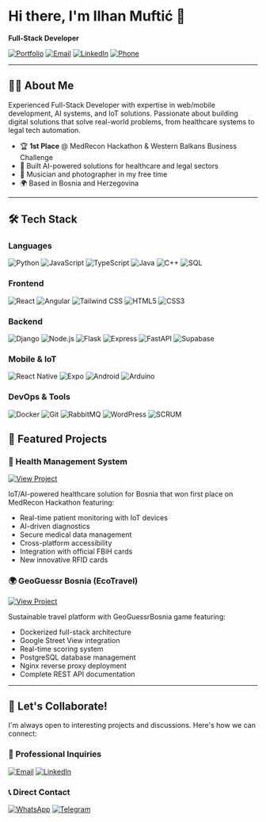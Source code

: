 # Hi there, I'm Ilhan Muftić 👋

**Full-Stack Developer**

[![Portfolio](https://img.shields.io/badge/-Portfolio-8A2BE2?style=for-the-badge&logo=Google-Chrome&logoColor=white)](https://ilhan-dev.netlify.app/)
[![Email](https://img.shields.io/badge/-Email-EA4335?style=for-the-badge&logo=Gmail&logoColor=white)](mailto:ilhanmuftic@gmail.com)
[![LinkedIn](https://img.shields.io/badge/-LinkedIn-0A66C2?style=for-the-badge&logo=LinkedIn&logoColor=white)](https://www.linkedin.com/in/ilhan-mufti%C4%87-b7070426a/)
[![Phone](https://img.shields.io/badge/-Phone-25D366?style=for-the-badge&logo=WhatsApp&logoColor=white)](tel:+38761700933)

---

## 👨‍💻 About Me

Experienced Full-Stack Developer with expertise in web/mobile development, AI systems, and IoT solutions. Passionate about building digital solutions that solve real-world problems, from healthcare systems to legal tech automation.

- 🏆 **1st Place** @ MedRecon Hackathon & Western Balkans Business Challenge
- 🚀 Built AI-powered solutions for healthcare and legal sectors
- 🎸 Musician and photographer in my free time
- 🌍 Based in Bosnia and Herzegovina

---
## 🛠 Tech Stack

### **Languages**
![Python](https://img.shields.io/badge/-Python-3776AB?style=for-the-badge&logo=python&logoColor=white)
![JavaScript](https://img.shields.io/badge/-JavaScript-F7DF1E?style=for-the-badge&logo=javascript&logoColor=black)
![TypeScript](https://img.shields.io/badge/-TypeScript-3178C6?style=for-the-badge&logo=typescript&logoColor=white)
![Java](https://img.shields.io/badge/-Java-007396?style=for-the-badge&logo=java&logoColor=white)
![C++](https://img.shields.io/badge/-C++-00599C?style=for-the-badge&logo=c%2B%2B&logoColor=white)
![SQL](https://img.shields.io/badge/-SQL-4479A1?style=for-the-badge&logo=postgresql&logoColor=white)

### **Frontend**
![React](https://img.shields.io/badge/-React-61DAFB?style=for-the-badge&logo=react&logoColor=black)
![Angular](https://img.shields.io/badge/-Angular-DD0031?style=for-the-badge&logo=angular&logoColor=white)
![Tailwind CSS](https://img.shields.io/badge/-Tailwind-06B6D4?style=for-the-badge&logo=tailwind-css&logoColor=white)
![HTML5](https://img.shields.io/badge/-HTML5-E34F26?style=for-the-badge&logo=html5&logoColor=white)
![CSS3](https://img.shields.io/badge/-CSS3-1572B6?style=for-the-badge&logo=css3&logoColor=white)

### **Backend**
![Django](https://img.shields.io/badge/-Django-092E20?style=for-the-badge&logo=django&logoColor=white)
![Node.js](https://img.shields.io/badge/-Node.js-339933?style=for-the-badge&logo=node.js&logoColor=white)
![Flask](https://img.shields.io/badge/-Flask-000000?style=for-the-badge&logo=flask&logoColor=white)
![Express](https://img.shields.io/badge/-Express-000000?style=for-the-badge&logo=express&logoColor=white)
![FastAPI](https://img.shields.io/badge/-FastAPI-009688?style=for-the-badge&logo=fastapi&logoColor=white)
![Supabase](https://img.shields.io/badge/-Supabase-3ECF8E?style=for-the-badge&logo=supabase&logoColor=white)

### **Mobile & IoT**
![React Native](https://img.shields.io/badge/-React_Native-61DAFB?style=for-the-badge&logo=react&logoColor=black)
![Expo](https://img.shields.io/badge/-Expo-000020?style=for-the-badge&logo=expo&logoColor=white)
![Android](https://img.shields.io/badge/-Android-3DDC84?style=for-the-badge&logo=android&logoColor=white)
![Arduino](https://img.shields.io/badge/-Arduino-00979D?style=for-the-badge&logo=arduino&logoColor=white)

### **DevOps & Tools**
![Docker](https://img.shields.io/badge/-Docker-2496ED?style=for-the-badge&logo=docker&logoColor=white)
![Git](https://img.shields.io/badge/-Git-F05032?style=for-the-badge&logo=git&logoColor=white)
![RabbitMQ](https://img.shields.io/badge/-RabbitMQ-FF6600?style=for-the-badge&logo=rabbitmq&logoColor=white)
![WordPress](https://img.shields.io/badge/-WordPress-21759B?style=for-the-badge&logo=wordpress&logoColor=white)
![SCRUM](https://img.shields.io/badge/-SCRUM-6DB33F?style=for-the-badge&logo=scrumalliance&logoColor=white)

## 🚀 Featured Projects

<div>

### **🏥 Health Management System**
[![View Project](https://img.shields.io/badge/-View_Project-8A2BE2?style=for-the-badge&logo=github&logoColor=white)](https://github.com/DanisJa/HealthAccessAI)

IoT/AI-powered healthcare solution for Bosnia that won first place on MedRecon Hackathon featuring:
- Real-time patient monitoring with IoT devices
- AI-driven diagnostics
- Secure medical data management
- Cross-platform accessibility
- Integration with official FBiH cards
- New innovative RFID cards

### **🌍 GeoGuessr Bosnia (EcoTravel)**
[![View Project](https://img.shields.io/badge/-View_Project-8A2BE2?style=for-the-badge&logo=github&logoColor=white)](https://github.com/ilhanmuftic/EcoTravel)

Sustainable travel platform with GeoGuessrBosnia game featuring:
- Dockerized full-stack architecture
- Google Street View integration
- Real-time scoring system
- PostgreSQL database management
- Nginx reverse proxy deployment
- Complete REST API documentation
  
---

</div>

## 🤝 Let's Collaborate!

I'm always open to interesting projects and discussions. Here's how we can connect:

### **💼 Professional Inquiries**
[![Email](https://img.shields.io/badge/-Email_Me-EA4335?style=for-the-badge&logo=gmail&logoColor=white)](mailto:ilhanmuftic@gmail.com)
[![LinkedIn](https://img.shields.io/badge/-Connect-0A66C2?style=for-the-badge&logo=linkedin&logoColor=white)](https://www.linkedin.com/in/ilhan-mufti%C4%87-b7070426a/)

### **📞 Direct Contact**
[![WhatsApp](https://img.shields.io/badge/-WhatsApp-25D366?style=for-the-badge&logo=whatsapp&logoColor=white)](https://wa.me/38761700933)
[![Telegram](https://img.shields.io/badge/-Telegram-26A5E4?style=for-the-badge&logo=telegram&logoColor=white)](https://t.me/ilhanmuftic)


